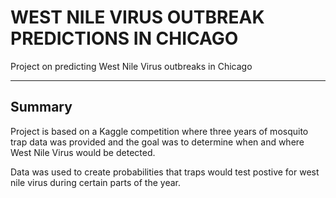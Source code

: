 # WEST NILE VIRUS OUTBREAK PREDICTIONS IN CHICAGO
Project on predicting West Nile Virus outbreaks in Chicago

---
## Summary
Project is based on a Kaggle competition where three years of mosquito trap data was provided and the goal was to determine when and where West Nile Virus would be detected.

Data was used to create probabilities that traps would test postive for west nile virus during certain parts of the year.

